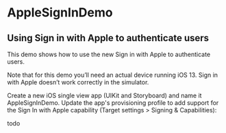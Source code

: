 # AppleSignInDemo
## Using Sign in with Apple to authenticate users

This demo shows how to use the new Sign in with Apple to authenticate users.

Note that for this demo you’ll need an actual device running iOS 13. 
Sign in with Apple doesn’t work correctly in the simulator.

Create a new iOS single view app (UIKit and Storyboard) and name it AppleSignInDemo. 
Update the app's provisioning profile to add support for the Sign In with Apple capability 
(Target settings > Signing & Capabilities):

todo
